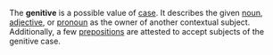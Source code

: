 The **genitive** is a possible value of [case](casus.md). It describes the given [noun](nomen.md), [adjective](adiectivum.md), or [pronoun](pronomen.md) as the owner of another contextual subject. Additionally, a few [prepositions](praepositio.md) are attested to accept subjects of the genitive case.
